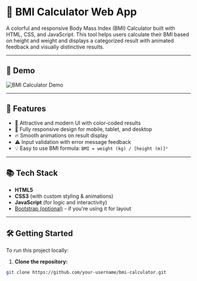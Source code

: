 # 💪 BMI Calculator Web App

A colorful and responsive Body Mass Index (BMI) Calculator built with HTML, CSS, and JavaScript. This tool helps users calculate their BMI based on height and weight and displays a categorized result with animated feedback and visually distinctive results.

---

## 📸 Demo

![BMI Calculator Demo](![BMI_Calculator](https://github.com/user-attachments/assets/0493af6d-8846-4c26-a708-2a2c6be077b5)
) <!-- Replace with your demo gif or screenshot -->

---

## 🚀 Features

- 🎨 Attractive and modern UI with color-coded results
- 📱 Fully responsive design for mobile, tablet, and desktop
- 🔥 Smooth animations on result display
- ⚠️ Input validation with error message feedback
- 💡 Easy to use BMI formula: `BMI = weight (kg) / [height (m)]²`

---

## 📚 Tech Stack

- **HTML5**
- **CSS3** (with custom styling & animations)
- **JavaScript** (for logic and interactivity)
- [Bootstrap (optional)](https://getbootstrap.com/) - if you're using it for layout

---

## 🛠️ Getting Started

To run this project locally:

1. **Clone the repository:**

```bash
git clone https://github.com/your-username/bmi-calculator.git

